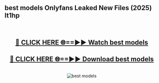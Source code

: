 <h2>best models Onlyfans Leaked New Files (2025) lt1hp</h2>
<br>
<div align="center">
<h2><a href="https://mediafiles.top/best_models&ref=git" rel="nofollow">🔴 CLICK HERE 🌐==►► Watch best models</a></h2>
<h2><a href="https://mediafiles.top/best_models&ref=git" rel="nofollow">🔴 CLICK HERE 🌐==►► Download best models</a></h2>
<br>
<a href="https://mediafiles.top/best_models&ref=git" rel="nofollow" data-target="animated-image.originalLink"><img src="https://i.ibb.co.com/xMMVF88/686577567.gif" alt="best models" style="max-width: 100%; display: inline-block;" data-target="animated-image.originalImage"></a>
</div>
<br>
<br>